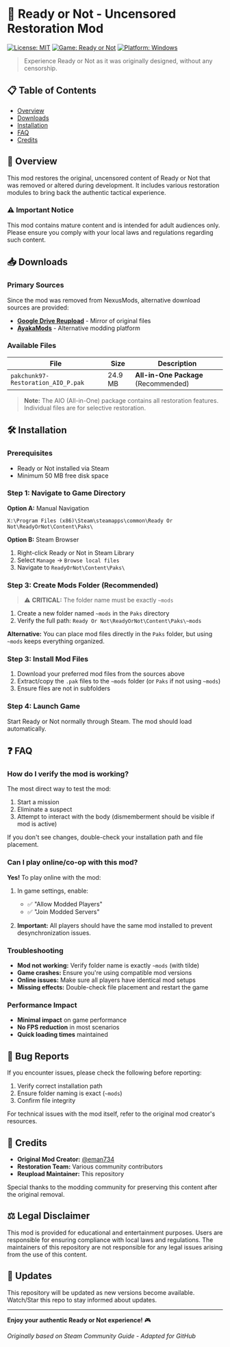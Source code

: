 # 🚨 Ready or Not - Uncensored Restoration Mod

[![License: MIT](https://img.shields.io/badge/License-MIT-yellow.svg)](https://opensource.org/licenses/MIT)
[![Game: Ready or Not](https://img.shields.io/badge/Game-Ready%20or%20Not-blue.svg)](https://store.steampowered.com/app/1144200/Ready_or_Not/)
[![Platform: Windows](https://img.shields.io/badge/Platform-Windows-lightgrey.svg)](https://www.microsoft.com/windows)

> Experience Ready or Not as it was originally designed, without any censorship.

## 📋 Table of Contents

- [Overview](#overview)
- [Downloads](#downloads)
- [Installation](#installation)
- [FAQ](#faq)
- [Credits](#credits)

## 🎯 Overview

This mod restores the original, uncensored content of Ready or Not that was removed or altered during development. It includes various restoration modules to bring back the authentic tactical experience.

### ⚠️ Important Notice

This mod contains mature content and is intended for adult audiences only. Please ensure you comply with your local laws and regulations regarding such content.

## 📥 Downloads

### Primary Sources

Since the mod was removed from NexusMods, alternative download sources are provided:

- **[Google Drive Reupload](https://drive.google.com/file/d/1iVD6353M8dtuotSVLyuPS6Gu0tSjgM84/view?usp=sharing)** - Mirror of original files
- **[AyakaMods](https://ayakamods.cc/mods/uncensored-or-not.783/)** - Alternative modding platform

### Available Files

| File | Size | Description |
|------|------|-------------|
| `pakchunk97-Restoration_AIO_P.pak` | 24.9 MB | **All-in-One Package** (Recommended) |


> **Note:** The AIO (All-in-One) package contains all restoration features. Individual files are for selective restoration.

## 🛠️ Installation

### Prerequisites

- Ready or Not installed via Steam
- Minimum 50 MB free disk space

### Step 1: Navigate to Game Directory

**Option A:** Manual Navigation
```
X:\Program Files (x86)\Steam\steamapps\common\Ready Or Not\ReadyOrNot\Content\Paks\
```

**Option B:** Steam Browser
1. Right-click Ready or Not in Steam Library
2. Select `Manage` → `Browse local files`
3. Navigate to `ReadyOrNot\Content\Paks\`

### Step 3: Create Mods Folder (Recommended)

> ⚠️ **CRITICAL:** The folder name must be exactly `~mods`

1. Create a new folder named `~mods` in the `Paks` directory
2. Verify the full path: `Ready Or Not\ReadyOrNot\Content\Paks\~mods`

**Alternative:** You can place mod files directly in the `Paks` folder, but using `~mods` keeps everything organized.

### Step 3: Install Mod Files

1. Download your preferred mod files from the sources above
2. Extract/copy the `.pak` files to the `~mods` folder (or `Paks` if not using `~mods`)
3. Ensure files are not in subfolders

### Step 4: Launch Game

Start Ready or Not normally through Steam. The mod should load automatically.

## ❓ FAQ

### How do I verify the mod is working?

The most direct way to test the mod:

1. Start a mission
2. Eliminate a suspect
3. Attempt to interact with the body (dismemberment should be visible if mod is active)

If you don't see changes, double-check your installation path and file placement.

### Can I play online/co-op with this mod?

**Yes!** To play online with the mod:

1. In game settings, enable:
   - ✅ "Allow Modded Players"
   - ✅ "Join Modded Servers"

2. **Important:** All players should have the same mod installed to prevent desynchronization issues.

### Troubleshooting

- **Mod not working:** Verify folder name is exactly `~mods` (with tilde)
- **Game crashes:** Ensure you're using compatible mod versions
- **Online issues:** Make sure all players have identical mod setups
- **Missing effects:** Double-check file placement and restart the game

### Performance Impact

- **Minimal impact** on game performance
- **No FPS reduction** in most scenarios
- **Quick loading times** maintained

## 🐛 Bug Reports

If you encounter issues, please check the following before reporting:

1. Verify correct installation path
2. Ensure folder naming is exact (`~mods`)
3. Confirm file integrity

For technical issues with the mod itself, refer to the original mod creator's resources.

## 🤝 Credits

- **Original Mod Creator:** [@eman734](https://github.com/eman734)
- **Restoration Team:** Various community contributors
- **Reupload Maintainer:** This repository

Special thanks to the modding community for preserving this content after the original removal.

## ⚖️ Legal Disclaimer

This mod is provided for educational and entertainment purposes. Users are responsible for ensuring compliance with local laws and regulations. The maintainers of this repository are not responsible for any legal issues arising from the use of this content.

## 🔄 Updates

This repository will be updated as new versions become available. Watch/Star this repo to stay informed about updates.

---

**Enjoy your authentic Ready or Not experience!** 🎮

*Originally based on Steam Community Guide - Adapted for GitHub*
